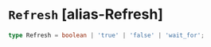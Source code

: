 # `Refresh` [alias-Refresh]
```typescript
type Refresh = boolean | 'true' | 'false' | 'wait_for';
```
